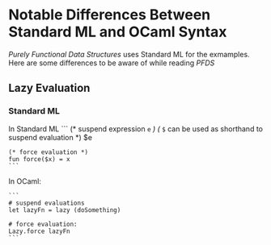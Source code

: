 # Notable Differences Between Standard ML and OCaml Syntax

*Purely Functional Data Structures* uses Standard ML for the exmamples. Here are
some differences to be aware of while reading *PFDS*

## Lazy Evaluation

### Standard ML

In Standard ML
	```
	(* suspend expression `e` *)
	(* `$` can be used as shorthand to suspend evaluation *)
	$e
	
	(* force evaluation *)
	fun force($x) = x
	```

In OCaml:
	
	```
	# suspend evaluations
	let lazyFn = lazy (doSomething)
	
	# force evaluation:
	Lazy.force lazyFn
	```
